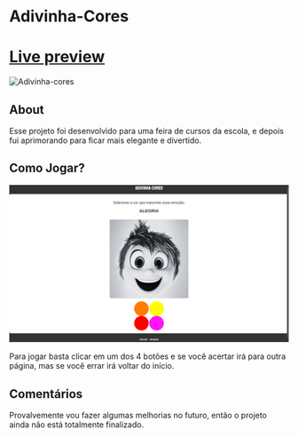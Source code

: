 # Adivinha-Cores
# [Live preview](https://Valter09.github.io/Jogo-Divertidamente/index.html)

![Adivinha-cores](assets/images/adivinha-cores.png)

## About

Esse projeto foi desenvolvido para uma feira de cursos da escola, e depois fui aprimorando para ficar mais elegante e divertido.

## Como Jogar?

![Adivinha-cores](assets/images/fase.png)

Para jogar basta clicar em um dos 4 botões e se você acertar irá para outra página, mas se você errar irá voltar do início. 

## Comentários

Provalvemente vou fazer algumas melhorias no futuro, então o projeto ainda não está totalmente finalizado. 
